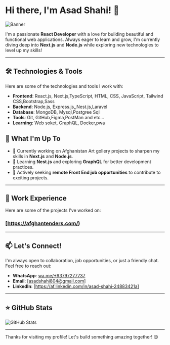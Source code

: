 # Hi there, I'm Asad Shahi! 👋

![Banner](https://via.placeholder.com/1200x400) 

I'm a passionate **React Developer** with a love for building beautiful and functional web applications. Always eager to learn and grow, I'm currently diving deep into **Next.js** and **Node.js** while exploring new technologies to level up my skills!

---
## 🛠️ Technologies & Tools
Here are some of the technologies and tools I work with:

- **Frontend**: React.js, Next.js,TypeScript, HTML, CSS, JavaScript, Tailwind CSS,Bootstrap,Sass
- **Backend**: Node.js, Express.js,,Nest.js,Laravel
- **Database**: MongoDB, Mysql,Postgree Sql
- **Tools**: Git, GitHub,Figma,PostMan and etc...
- **Learning**: Web soket, GraphQL, Docker,pwa


## 🌱 What I'm Up To
- 🔭 Currently working on Afghanistan Art gollery projects to sharpen my skills in **Next.js** and **Node.js**.
- 🌱 Learning **Nest.js** and exploring **GraphQL** for better development practices.
- 💼 Actively seeking **remote Front End job opportunities** to contribute to exciting projects.

---

## 🚀 Work Experience 
Here are some of the projects I've worked on:

### [https://afghantenders.com/)


---

## 📫 Let's Connect!
I'm always open to collaboration, job opportunities, or just a friendly chat. Feel free to reach out:

- **WhatsApp**: [wa.me/+93797277737](https://wa.me/+93797277737)
- **Email**: [asadshahi804@gmail.com] 
- **LinkedIn**: [https://af.linkedin.com/in/asad-shahi-24883421a] 

---

## ⭐ GitHub Stats
![GitHub Stats](https://github-readme-stats.vercel.app/api?username=AsadShahi&show_icons=true&theme=radical)

---
Thanks for visiting my profile! Let's build something amazing together! 😊
